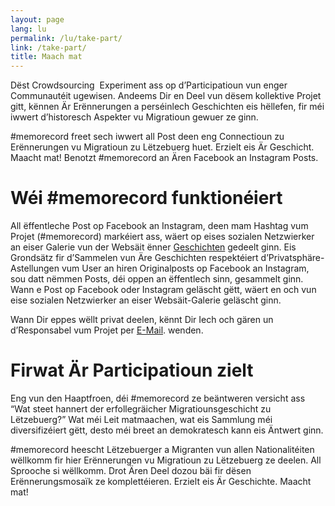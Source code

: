 ```yaml
---
layout: page
lang: lu
permalink: /lu/take-part/
link: /take-part/
title: Maach mat
---
```


Dëst Crowdsourcing  Experiment ass op d’Participatioun vun enger Communautéit ugewisen. Andeems Dir en Deel vun dësem kollektive Projet gitt, kënnen Är Erënnerungen a perséinlech Geschichten eis hëllefen, fir méi iwwert d’historesch Aspekter vu Migratioun gewuer ze ginn.

#memorecord freet sech iwwert all Post deen eng Connectioun zu Erënnerungen vu Migratioun zu Lëtzebuerg huet. Erzielt eis Är Geschicht. Maacht mat! Benotzt #memorecord an Ären Facebook an Instagram Posts.


<!-- more -->

# **Wéi #memorecord funktionéiert**

All ëffentleche Post op Facebook an Instagram, deen mam Hashtag vum Projet (#memorecord) markéiert ass, wäert op eises sozialen Netzwierker an eiser Galerie vun der Websäit ënner [Geschichten](https://memorecord.uni.lu/lu/stories/) gedeelt ginn. Eis Grondsätz fir d’Sammelen vun Äre Geschichten respektéiert d’Privatsphäre-Astellungen vum User an hiren Originalposts op Facebook an Instagram, sou datt nëmmen Posts, déi oppen an ëffentlech sinn, gesammelt ginn. Wann e Post op Facebook oder Instagram geläscht gëtt, wäert en och vun eise sozialen Netzwierker an eiser Websäit-Galerie geläscht ginn.

Wann Dir eppes wëllt privat deelen, kënnt Dir Iech och gären un d’Responsabel vum Projet per [E-Mail](mailto:memorecord@uni.lu). wenden. 

# **Firwat Är Participatioun zielt**

Eng vun den Haaptfroen, déi #memorecord ze beäntweren versicht ass “Wat steet hannert der erfollegräicher Migratiounsgeschicht zu Lëtzebuerg?” Wat méi Leit matmaachen, wat eis Sammlung méi diversifizéiert gëtt, desto méi breet an demokratesch kann eis Äntwert ginn.

#memorecord heescht Lëtzebuerger a Migranten vun allen Nationalitéiten wëllkomm fir hier Erënnerungen vu Migratioun zu Lëtzebuerg ze deelen. All Sprooche si wëllkomm. Drot Ären Deel dozou bäi fir dësen Erënnerungsmosaïk ze komplettéieren. Erzielt eis Är Geschichte. Maacht mat!

